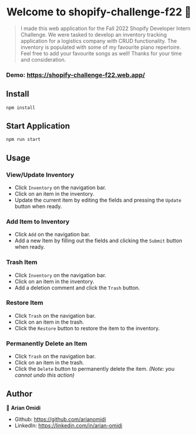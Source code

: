 <h1 align="center">Welcome to shopify-challenge-f22 👋</h1>

> I made this web application for the Fall 2022 Shopify Developer Intern Challenge. We were tasked to develop an inventory tracking application for a logistics company with CRUD functionality. The inventory is populated with some of my favourite piano repertoire. Feel free to add your favourite songs as well! Thanks for your time and consideration.

### Demo: https://shopify-challenge-f22.web.app/

## Install

```sh
npm install
```

## Start Application

```sh
npm run start
```

## Usage

### View/Update Inventory
* Click `Inventory` on the navigation bar.
* Click on an item in the inventory. 
* Update the current item by editing the fields and pressing the `Update` button when ready. 

### Add Item to Inventory
* Click `Add` on the navigation bar.
* Add a new Item by filling out the fields and clicking the `Submit` button when ready.

### Trash Item
* Click `Inventory` on the navigation bar.
* Click on an item in the inventory.
* Add a deletion comment and click the `Trash` button.  

### Restore Item
* Click `Trash` on the navigation bar.
* Click on an item in the trash.
* Click the `Restore` button to restore the item to the inventory.

### Permanently Delete an Item
* Click `Trash` on the navigation bar.
* Click on an item in the trash.
* Click the `Delete` button to permanently delete the item. _(Note: you cannot undo this action)_

## Author

👤 **Arian Omidi**

- Github: https://github.com/arianomidi
- LinkedIn: https://linkedin.com/in/arian-omidi
